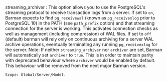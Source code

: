 streaming_archiver
:   This option allows you to use the PostgreSQL's streaming protocol to
    receive transaction logs from a server. If set to `on`, Barman expects
    to find `pg_receivewal` (known as `pg_receivexlog` prior to
    PostgreSQL 10) in the PATH (see `path_prefix` option) and that
    streaming connection for the server is working. This activates connection
    checks as well as management (including compression) of WAL files.
    If set to `off` (default) barman will rely only on continuous archiving
    for a server WAL archive operations, eventually terminating any running
    `pg_receivexlog` for the server.  Note: If neither `streaming_archiver`
    nor `archiver` are set, Barman will automatically set `archiver` to
    `true`. This is in order to maintain parity with deprecated behaviour
    where `archiver` would be enabled by default. This behaviour will be
    removed from the next major Barman version.

    Scope: Global/Server/Model.
